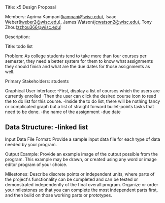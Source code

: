 Title: x5 Design Proposal 


Members: Agrima Kampani(kampani@wisc.edu), Isaac Weber(iweber2@wisc.edu), James Watson(jcwatson2@wisc.edu), Tony Zhou(zzhou366@wisc.edu)


Description:


Title: todo list

Problem: As college students tend to take more than four courses per semester, they need a better system for them to know what assignments they should finish and what are the due dates for those assignments as well.

Primary Stakeholders: students 

Graphical User interface:
-First, display a list of courses which the users are currently enrolled
-Then the user can click the desired course icon to read the to do list for this course.
-Inside the to do list, there will be nothing fancy or complicated graph but a list of straight forward bullet-points tasks that need to be done.
 -the name of the assignment
 -due date

Data Structure:
-linked list
----------------------------------------------------------------------------------------------------------------------------------------



Input Data File Format: Provide a sample input data file for each type of data needed by your program.


Output Example: Provide an example image of the output possible from the program.  This example may be drawn, or created using any word or image editor program of your choice.


Milestones: Describe discrete points or independent units, where parts of the project's functionality can be completed and can be tested or demonstrated independently of the final overall program.  Organize or order your milestones so that you can complete the most independent parts first, and then build on those working parts or prototypes.  
